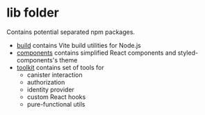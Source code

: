 # lib folder

Contains potential separated npm packages.

- [build](./build) contains Vite build utilities for Node.js
- [components](./components) contains simplified React components and styled-components's theme
- [toolkit](./toolkit) contains set of tools for
  - canister interaction
  - authorization
  - identity provider
  - custom React hooks
  - pure-functional utils
